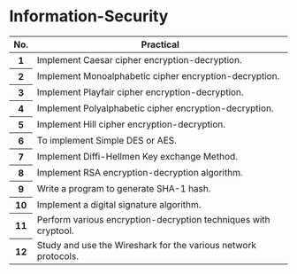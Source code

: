 # Information-Security
<table class="table table-striped">
  <thead>
    <tr>
      <th scope="col">No.</th>
      <th scope="col">Practical</th>
    </tr>
  </thead>
  <tbody>
    <tr>
      <th scope="row">1</th>
      <td>Implement Caesar cipher encryption-decryption.</td>
    </tr>
    <tr>
      <th scope="row">2</th>
      <td>Implement Monoalphabetic cipher encryption-decryption.</td>
    </tr>
    <tr>
      <th scope="row">3</th>
      <td>Implement Playfair cipher encryption-decryption.</td>
    </tr>
    <tr>
      <th scope="row">4</th>
      <td>Implement Polyalphabetic cipher encryption-decryption.</td>
    </tr>
    <tr>
      <th scope="row">5</th>
      <td>Implement Hill cipher encryption-decryption.</td>
    </tr>
    <tr>
      <th scope="row">6</th>
      <td>To implement Simple DES or AES.</td>
    </tr>
    <tr>
      <th scope="row">7</th>
      <td>Implement Diffi-Hellmen Key exchange Method.</td>
    </tr>
    <tr>
      <th scope="row">8</th>
      <td>Implement RSA encryption-decryption algorithm.</td>
    </tr>
    <tr>
      <th scope="row">9</th>
      <td>Write a program to generate SHA-1 hash.</td>
    </tr>
    <tr>
      <th scope="row">10</th>
      <td>Implement a digital signature algorithm.</td>
    </tr>
    <tr>
      <th scope="row">11</th>
      <td>Perform various encryption-decryption techniques with cryptool.</td>
    </tr>
    <tr>
      <th scope="row">12</th>
      <td>Study and use the Wireshark for the various network protocols.</td>
    </tr>
  </tbody>
</table>